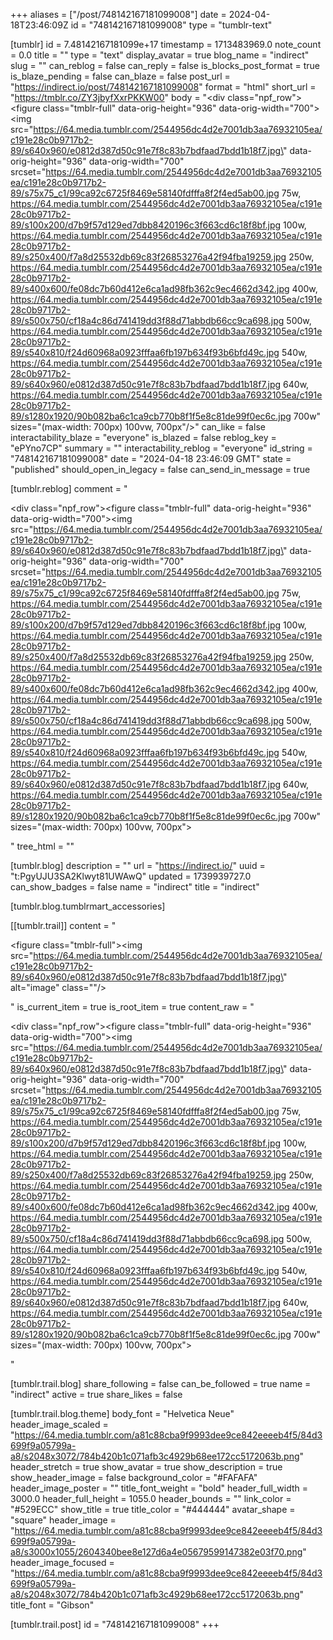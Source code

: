 +++
aliases = ["/post/748142167181099008"]
date = 2024-04-18T23:46:09Z
id = "748142167181099008"
type = "tumblr-text"

[tumblr]
id = 7.48142167181099e+17
timestamp = 1713483969.0
note_count = 0.0
title = ""
type = "text"
display_avatar = true
blog_name = "indirect"
slug = ""
can_reblog = false
can_reply = false
is_blocks_post_format = true
is_blaze_pending = false
can_blaze = false
post_url = "https://indirect.io/post/748142167181099008"
format = "html"
short_url = "https://tmblr.co/ZY3jbyfXxrPKKW00"
body = "<div class=\"npf_row\"><figure class=\"tmblr-full\" data-orig-height=\"936\" data-orig-width=\"700\"><img src=\"https://64.media.tumblr.com/2544956dc4d2e7001db3aa76932105ea/c191e28c0b9717b2-89/s640x960/e0812d387d50c91e7f8c83b7bdfaad7bdd1b18f7.jpg\" data-orig-height=\"936\" data-orig-width=\"700\" srcset=\"https://64.media.tumblr.com/2544956dc4d2e7001db3aa76932105ea/c191e28c0b9717b2-89/s75x75_c1/99ca92c6725f8469e58140fdfffa8f2f4ed5ab00.jpg 75w, https://64.media.tumblr.com/2544956dc4d2e7001db3aa76932105ea/c191e28c0b9717b2-89/s100x200/d7b9f57d129ed7dbb8420196c3f663cd6c18f8bf.jpg 100w, https://64.media.tumblr.com/2544956dc4d2e7001db3aa76932105ea/c191e28c0b9717b2-89/s250x400/f7a8d25532db69c83f26853276a42f94fba19259.jpg 250w, https://64.media.tumblr.com/2544956dc4d2e7001db3aa76932105ea/c191e28c0b9717b2-89/s400x600/fe08dc7b60d412e6ca1ad98fb362c9ec4662d342.jpg 400w, https://64.media.tumblr.com/2544956dc4d2e7001db3aa76932105ea/c191e28c0b9717b2-89/s500x750/cf18a4c86d741419dd3f88d71abbdb66cc9ca698.jpg 500w, https://64.media.tumblr.com/2544956dc4d2e7001db3aa76932105ea/c191e28c0b9717b2-89/s540x810/f24d60968a0923fffaa6fb197b634f93b6bfd49c.jpg 540w, https://64.media.tumblr.com/2544956dc4d2e7001db3aa76932105ea/c191e28c0b9717b2-89/s640x960/e0812d387d50c91e7f8c83b7bdfaad7bdd1b18f7.jpg 640w, https://64.media.tumblr.com/2544956dc4d2e7001db3aa76932105ea/c191e28c0b9717b2-89/s1280x1920/90b082ba6c1ca9cb770b8f1f5e8c81de99f0ec6c.jpg 700w\" sizes=\"(max-width: 700px) 100vw, 700px\"/></figure></div>"
can_like = false
interactability_blaze = "everyone"
is_blazed = false
reblog_key = "ePYno7CP"
summary = ""
interactability_reblog = "everyone"
id_string = "748142167181099008"
date = "2024-04-18 23:46:09 GMT"
state = "published"
should_open_in_legacy = false
can_send_in_message = true

[tumblr.reblog]
comment = "<p><div class=\"npf_row\"><figure class=\"tmblr-full\" data-orig-height=\"936\" data-orig-width=\"700\"><img src=\"https://64.media.tumblr.com/2544956dc4d2e7001db3aa76932105ea/c191e28c0b9717b2-89/s640x960/e0812d387d50c91e7f8c83b7bdfaad7bdd1b18f7.jpg\" data-orig-height=\"936\" data-orig-width=\"700\" srcset=\"https://64.media.tumblr.com/2544956dc4d2e7001db3aa76932105ea/c191e28c0b9717b2-89/s75x75_c1/99ca92c6725f8469e58140fdfffa8f2f4ed5ab00.jpg 75w, https://64.media.tumblr.com/2544956dc4d2e7001db3aa76932105ea/c191e28c0b9717b2-89/s100x200/d7b9f57d129ed7dbb8420196c3f663cd6c18f8bf.jpg 100w, https://64.media.tumblr.com/2544956dc4d2e7001db3aa76932105ea/c191e28c0b9717b2-89/s250x400/f7a8d25532db69c83f26853276a42f94fba19259.jpg 250w, https://64.media.tumblr.com/2544956dc4d2e7001db3aa76932105ea/c191e28c0b9717b2-89/s400x600/fe08dc7b60d412e6ca1ad98fb362c9ec4662d342.jpg 400w, https://64.media.tumblr.com/2544956dc4d2e7001db3aa76932105ea/c191e28c0b9717b2-89/s500x750/cf18a4c86d741419dd3f88d71abbdb66cc9ca698.jpg 500w, https://64.media.tumblr.com/2544956dc4d2e7001db3aa76932105ea/c191e28c0b9717b2-89/s540x810/f24d60968a0923fffaa6fb197b634f93b6bfd49c.jpg 540w, https://64.media.tumblr.com/2544956dc4d2e7001db3aa76932105ea/c191e28c0b9717b2-89/s640x960/e0812d387d50c91e7f8c83b7bdfaad7bdd1b18f7.jpg 640w, https://64.media.tumblr.com/2544956dc4d2e7001db3aa76932105ea/c191e28c0b9717b2-89/s1280x1920/90b082ba6c1ca9cb770b8f1f5e8c81de99f0ec6c.jpg 700w\" sizes=\"(max-width: 700px) 100vw, 700px\"></figure></div></p>"
tree_html = ""

[tumblr.blog]
description = ""
url = "https://indirect.io/"
uuid = "t:PgyUJU3SA2Klwyt81UWAwQ"
updated = 1739939727.0
can_show_badges = false
name = "indirect"
title = "indirect"

[tumblr.blog.tumblrmart_accessories]

[[tumblr.trail]]
content = "<p><figure class=\"tmblr-full\"><img src=\"https://64.media.tumblr.com/2544956dc4d2e7001db3aa76932105ea/c191e28c0b9717b2-89/s640x960/e0812d387d50c91e7f8c83b7bdfaad7bdd1b18f7.jpg\" alt=\"image\" class=\"\"/></figure></p>"
is_current_item = true
is_root_item = true
content_raw = "<p><div class=\"npf_row\"><figure class=\"tmblr-full\" data-orig-height=\"936\" data-orig-width=\"700\"><img src=\"https://64.media.tumblr.com/2544956dc4d2e7001db3aa76932105ea/c191e28c0b9717b2-89/s640x960/e0812d387d50c91e7f8c83b7bdfaad7bdd1b18f7.jpg\" data-orig-height=\"936\" data-orig-width=\"700\" srcset=\"https://64.media.tumblr.com/2544956dc4d2e7001db3aa76932105ea/c191e28c0b9717b2-89/s75x75_c1/99ca92c6725f8469e58140fdfffa8f2f4ed5ab00.jpg 75w, https://64.media.tumblr.com/2544956dc4d2e7001db3aa76932105ea/c191e28c0b9717b2-89/s100x200/d7b9f57d129ed7dbb8420196c3f663cd6c18f8bf.jpg 100w, https://64.media.tumblr.com/2544956dc4d2e7001db3aa76932105ea/c191e28c0b9717b2-89/s250x400/f7a8d25532db69c83f26853276a42f94fba19259.jpg 250w, https://64.media.tumblr.com/2544956dc4d2e7001db3aa76932105ea/c191e28c0b9717b2-89/s400x600/fe08dc7b60d412e6ca1ad98fb362c9ec4662d342.jpg 400w, https://64.media.tumblr.com/2544956dc4d2e7001db3aa76932105ea/c191e28c0b9717b2-89/s500x750/cf18a4c86d741419dd3f88d71abbdb66cc9ca698.jpg 500w, https://64.media.tumblr.com/2544956dc4d2e7001db3aa76932105ea/c191e28c0b9717b2-89/s540x810/f24d60968a0923fffaa6fb197b634f93b6bfd49c.jpg 540w, https://64.media.tumblr.com/2544956dc4d2e7001db3aa76932105ea/c191e28c0b9717b2-89/s640x960/e0812d387d50c91e7f8c83b7bdfaad7bdd1b18f7.jpg 640w, https://64.media.tumblr.com/2544956dc4d2e7001db3aa76932105ea/c191e28c0b9717b2-89/s1280x1920/90b082ba6c1ca9cb770b8f1f5e8c81de99f0ec6c.jpg 700w\" sizes=\"(max-width: 700px) 100vw, 700px\"></figure></div></p>"

[tumblr.trail.blog]
share_following = false
can_be_followed = true
name = "indirect"
active = true
share_likes = false

[tumblr.trail.blog.theme]
body_font = "Helvetica Neue"
header_image_scaled = "https://64.media.tumblr.com/a81c88cba9f9993dee9ce842eeeeb4f5/84d3699f9a05799a-a8/s2048x3072/784b420b1c071afb3c4929b68ee172cc5172063b.png"
header_stretch = true
show_avatar = true
show_description = true
show_header_image = false
background_color = "#FAFAFA"
header_image_poster = ""
title_font_weight = "bold"
header_full_width = 3000.0
header_full_height = 1055.0
header_bounds = ""
link_color = "#529ECC"
show_title = true
title_color = "#444444"
avatar_shape = "square"
header_image = "https://64.media.tumblr.com/a81c88cba9f9993dee9ce842eeeeb4f5/84d3699f9a05799a-a8/s3000x1055/2604340bee8e127d6a4e05679599147382e03f70.png"
header_image_focused = "https://64.media.tumblr.com/a81c88cba9f9993dee9ce842eeeeb4f5/84d3699f9a05799a-a8/s2048x3072/784b420b1c071afb3c4929b68ee172cc5172063b.png"
title_font = "Gibson"

[tumblr.trail.post]
id = "748142167181099008"
+++
